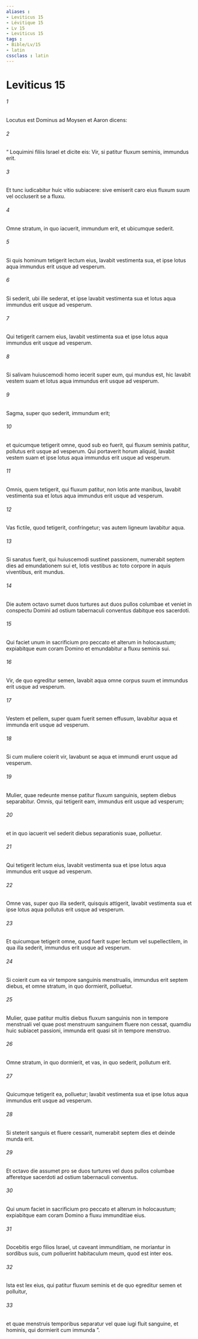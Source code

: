 ```yaml
---
aliases : 
- Leviticus 15
- Lévitique 15
- Lv 15
- Leviticus 15
tags : 
- Bible/Lv/15
- latin
cssclass : latin
---
```


# Leviticus 15

###### 1
Locutus est Dominus ad Moysen et Aaron dicens: 
###### 2
“ Loquimini filiis Israel et dicite eis: Vir, si patitur fluxum seminis, immundus erit. 
###### 3
Et tunc iudicabitur huic vitio subiacere: sive emiserit caro eius fluxum suum vel occluserit se a fluxu. 
###### 4
Omne stratum, in quo iacuerit, immundum erit, et ubicumque sederit. 
###### 5
Si quis hominum tetigerit lectum eius, lavabit vestimenta sua, et ipse lotus aqua immundus erit usque ad vesperum. 
###### 6
Si sederit, ubi ille sederat, et ipse lavabit vestimenta sua et lotus aqua immundus erit usque ad vesperum. 
###### 7
Qui tetigerit carnem eius, lavabit vestimenta sua et ipse lotus aqua immundus erit usque ad vesperum. 
###### 8
Si salivam huiuscemodi homo iecerit super eum, qui mundus est, hic lavabit vestem suam et lotus aqua immundus erit usque ad vesperum. 
###### 9
Sagma, super quo sederit, immundum erit; 
###### 10
et quicumque tetigerit omne, quod sub eo fuerit, qui fluxum seminis patitur, pollutus erit usque ad vesperum. Qui portaverit horum aliquid, lavabit vestem suam et ipse lotus aqua immundus erit usque ad vesperum. 
###### 11
Omnis, quem tetigerit, qui fluxum patitur, non lotis ante manibus, lavabit vestimenta sua et lotus aqua immundus erit usque ad vesperum. 
###### 12
Vas fictile, quod tetigerit, confringetur; vas autem ligneum lavabitur aqua.
###### 13
Si sanatus fuerit, qui huiuscemodi sustinet passionem, numerabit septem dies ad emundationem sui et, lotis vestibus ac toto corpore in aquis viventibus, erit mundus. 
###### 14
Die autem octavo sumet duos turtures aut duos pullos columbae et veniet in conspectu Domini ad ostium tabernaculi conventus dabitque eos sacerdoti. 
###### 15
Qui faciet unum in sacrificium pro peccato et alterum in holocaustum; expiabitque eum coram Domino et emundabitur a fluxu seminis sui.
###### 16
Vir, de quo egreditur semen, lavabit aqua omne corpus suum et immundus erit usque ad vesperum. 
###### 17
Vestem et pellem, super quam fuerit semen effusum, lavabitur aqua et immunda erit usque ad vesperum.
###### 18
Si cum muliere coierit vir, lavabunt se aqua et immundi erunt usque ad vesperum.
###### 19
Mulier, quae redeunte mense patitur fluxum sanguinis, septem diebus separabitur. Omnis, qui tetigerit eam, immundus erit usque ad vesperum; 
###### 20
et in quo iacuerit vel sederit diebus separationis suae, polluetur. 
###### 21
Qui tetigerit lectum eius, lavabit vestimenta sua et ipse lotus aqua immundus erit usque ad vesperum. 
###### 22
Omne vas, super quo illa sederit, quisquis attigerit, lavabit vestimenta sua et ipse lotus aqua pollutus erit usque ad vesperum. 
###### 23
Et quicumque tetigerit omne, quod fuerit super lectum vel supellectilem, in qua illa sederit, immundus erit usque ad vesperum. 
###### 24
Si coierit cum ea vir tempore sanguinis menstrualis, immundus erit septem diebus, et omne stratum, in quo dormierit, polluetur.
###### 25
Mulier, quae patitur multis diebus fluxum sanguinis non in tempore menstruali vel quae post menstruum sanguinem fluere non cessat, quamdiu huic subiacet passioni, immunda erit quasi sit in tempore menstruo. 
###### 26
Omne stratum, in quo dormierit, et vas, in quo sederit, pollutum erit. 
###### 27
Quicumque tetigerit ea, polluetur; lavabit vestimenta sua et ipse lotus aqua immundus erit usque ad vesperum. 
###### 28
Si steterit sanguis et fluere cessarit, numerabit septem dies et deinde munda erit. 
###### 29
Et octavo die assumet pro se duos turtures vel duos pullos columbae afferetque sacerdoti ad ostium tabernaculi conventus. 
###### 30
Qui unum faciet in sacrificium pro peccato et alterum in holocaustum; expiabitque eam coram Domino a fluxu immunditiae eius.
###### 31
Docebitis ergo filios Israel, ut caveant immunditiam, ne moriantur in sordibus suis, cum polluerint habitaculum meum, quod est inter eos. 
###### 32
Ista est lex eius, qui patitur fluxum seminis et de quo egreditur semen et polluitur, 
###### 33
et quae menstruis temporibus separatur vel quae iugi fluit sanguine, et hominis, qui dormierit cum immunda ”.
